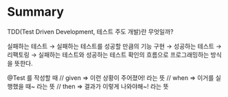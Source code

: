 # Summary

TDD(Test Driven Development, 테스트 주도 개발)란 무엇일까?


실패하는 테스트 
→ 실패하는 테스트를 성공할 만큼의 기능 구현 
→ 성공하는 테스트 
→ 리팩토링 
→ 실패하는 테스트와 성공하는 테스트 확인의 흐름으로 프로그래밍하는 방식을 뜻한다. 


@Test 를 작성할 때
// given => 이런 상황이 주어졌어! 라는 뜻
// when => 이거를 실행했을 때~ 라는 뜻 
// then => 결과가 이렇게 나와야해~! 라는 뜻